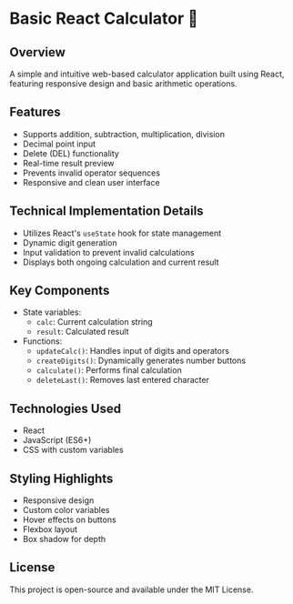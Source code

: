 # Basic React Calculator 🧮

## Overview
A simple and intuitive web-based calculator application built using React, featuring responsive design and basic arithmetic operations.

## Features
- Supports addition, subtraction, multiplication, division
- Decimal point input
- Delete (DEL) functionality
- Real-time result preview
- Prevents invalid operator sequences
- Responsive and clean user interface

## Technical Implementation Details
- Utilizes React's `useState` hook for state management
- Dynamic digit generation
- Input validation to prevent invalid calculations
- Displays both ongoing calculation and current result

## Key Components
- State variables: 
  - `calc`: Current calculation string
  - `result`: Calculated result
- Functions:
  - `updateCalc()`: Handles input of digits and operators
  - `createDigits()`: Dynamically generates number buttons
  - `calculate()`: Performs final calculation
  - `deleteLast()`: Removes last entered character

## Technologies Used
- React
- JavaScript (ES6+)
- CSS with custom variables

## Styling Highlights
- Responsive design
- Custom color variables
- Hover effects on buttons
- Flexbox layout
- Box shadow for depth

## License
This project is open-source and available under the MIT License.
